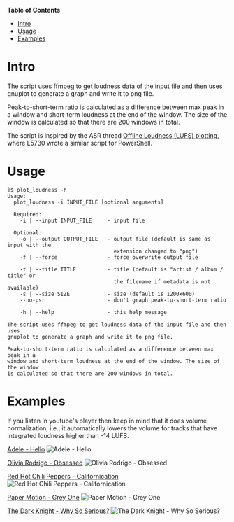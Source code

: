 **Table of Contents**

<div id="user-content-toc">

* [Intro](#intro)
* [Usage](#usage)
* [Examples](#examples)

</div>

# Intro

The script uses ffmpeg to get loudness data of the input file and then uses
gnuplot to generate a graph and write it to png file.

Peak-to-short-term ratio is calculated as a difference between max peak in a
window and short-term loudness at the end of the window. The size of the window
is calculated so that there are 200 windows in total.

The script is inspired by the ASR thread
[Offline Loudness (LUFS) plotting](https://www.audiosciencereview.com/forum/index.php?threads/offline-loudness-lufs-plotting.19296/),
where L5730 wrote a similar script for PowerShell.

# Usage

```
]$ plot_loudness -h
Usage:
  plot_loudness -i INPUT_FILE [optional arguments]

  Required:
    -i | --input INPUT_FILE     - input file

  Optional:
    -o | --output OUTPUT_FILE   - output file (default is same as input with the
                                  extension changed to "png")
    -f | --force                - force overwrite output file

    -t | --title TITLE          - title (default is "artist / album / title" or
                                  the filename if metadata is not available)
    -s | --size SIZE            - size (default is 1200x600)
    --no-psr                    - don't graph peak-to-short-term ratio

    -h | --help                 - this help message

The script uses ffmpeg to get loudness data of the input file and then uses
gnuplot to generate a graph and write it to png file.

Peak-to-short-term ratio is calculated as a difference between max peak in a
window and short-term loudness at the end of the window. The size of the window
is calculated so that there are 200 windows in total.
```

# Examples

If you listen in youtube's player then keep in mind that it does volume normalization, i.e., it automatically lowers the volume for tracks that have integrated loudness higher than -14 LUFS.

[Adele - Hello](https://www.youtube.com/watch?v=Ei8UnOPJX7w)
![Adele - Hello](examples/Adele-Hello.png)

[Olivia Rodrigo - Obsessed](https://www.youtube.com/watch?v=QXcjPySjdJU)
![Olivia Rodrigo - Obsessed](examples/Olivia_Rodrigo-Obsessed.png)

[Red Hot Chili Peppers - Californication](https://www.youtube.com/watch?v=YlUKcNNmywk)
![Red Hot Chili Peppers - Californication](examples/Red_Hot_Chili_Peppers-Californication.png)

[Paper Motion - Grey One](https://www.youtube.com/watch?v=ZEGub4suYUI&list=OLAK5uy_nr6p7xLYSgglUBJxe9rxnWHsMugePFoPo)
![Paper Motion - Grey One](examples/Paper_Motion-Grey_One.png)

[The Dark Knight - Why So Serious?](https://www.youtube.com/watch?v=KjShkVqz2a4)
![The Dark Knight - Why So Serious?](examples/The_Dark_Knight-Why_So_Serious.png)
